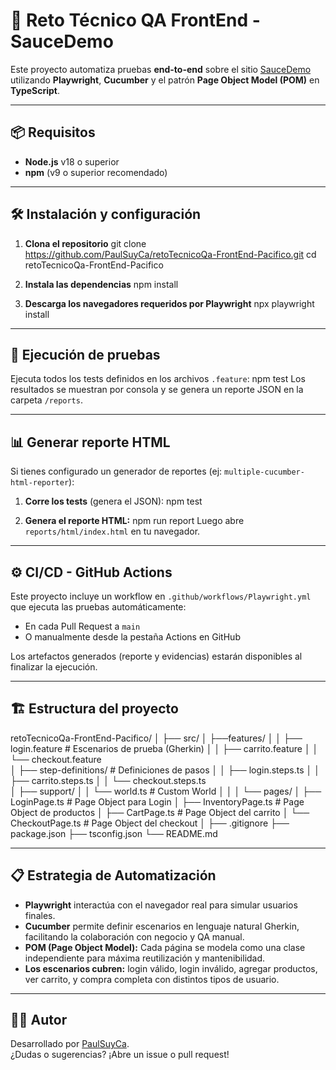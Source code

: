 # 🚀 Reto Técnico QA FrontEnd - SauceDemo

Este proyecto automatiza pruebas **end-to-end** sobre el sitio [SauceDemo](https://www.saucedemo.com) utilizando **Playwright**, **Cucumber** y el patrón **Page Object Model (POM)** en **TypeScript**.

---

## 📦 Requisitos

- **Node.js** v18 o superior  
- **npm** (v9 o superior recomendado)

---

## 🛠️ Instalación y configuración

1. **Clona el repositorio**
   git clone https://github.com/PaulSuyCa/retoTecnicoQa-FrontEnd-Pacifico.git
   cd retoTecnicoQa-FrontEnd-Pacifico

2. **Instala las dependencias**
   npm install

3. **Descarga los navegadores requeridos por Playwright**
   npx playwright install

---

## 🧪 Ejecución de pruebas

Ejecuta todos los tests definidos en los archivos `.feature`:
   npm test
Los resultados se muestran por consola y se genera un reporte JSON en la carpeta `/reports`.

---

## 📊 Generar reporte HTML

Si tienes configurado un generador de reportes (ej: `multiple-cucumber-html-reporter`):

1. **Corre los tests** (genera el JSON):
   npm test

2. **Genera el reporte HTML:**
   npm run report
   Luego abre `reports/html/index.html` en tu navegador.

---

## ⚙️ CI/CD - GitHub Actions

Este proyecto incluye un workflow en `.github/workflows/Playwright.yml` que ejecuta las pruebas automáticamente:
- En cada Pull Request a `main`
- O manualmente desde la pestaña Actions en GitHub

Los artefactos generados (reporte y evidencias) estarán disponibles al finalizar la ejecución.

---

## 🏗️ Estructura del proyecto

retoTecnicoQa-FrontEnd-Pacifico/
│
├── src/
│   ├──features/
│   │    ├── login.feature            # Escenarios de prueba (Gherkin) 
│   │    ├── carrito.feature
│   │    └── checkout.feature              
│   ├── step-definitions/             # Definiciones de pasos
│   │    ├── login.steps.ts
│   │    ├── carrito.steps.ts
│   │    └── checkout.steps.ts       
│   ├── support/
│   │    └── world.ts                 # Custom World
│   │
│   └── pages/
│        ├── LoginPage.ts             # Page Object para Login
│        ├── InventoryPage.ts         # Page Object de productos
│        ├── CartPage.ts              # Page Object del carrito
│        └── CheckoutPage.ts          # Page Object del checkout
│
├── .gitignore
├── package.json
├── tsconfig.json
└── README.md

---

## 📋 Estrategia de Automatización

- **Playwright** interactúa con el navegador real para simular usuarios finales.
- **Cucumber** permite definir escenarios en lenguaje natural Gherkin, facilitando la colaboración con negocio y QA manual.
- **POM (Page Object Model):** Cada página se modela como una clase independiente para máxima reutilización y mantenibilidad.
- **Los escenarios cubren:** login válido, login inválido, agregar productos, ver carrito, y compra completa con distintos tipos de usuario.

---

## 👨‍💻 Autor

Desarrollado por [PaulSuyCa](https://github.com/PaulSuyCa).  
¿Dudas o sugerencias? ¡Abre un issue o pull request!
